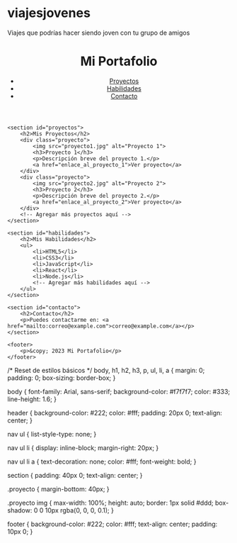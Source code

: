 # viajesjovenes
Viajes que podrías hacer siendo joven con tu grupo de amigos
<!DOCTYPE html>
<html lang="es">
<head>
    <meta charset="UTF-8">
    <meta name="viewport" content="width=device-width, initial-scale=1.0">
    <title>Mi Portafolio</title>
    <link rel="stylesheet" href="styles.css">
</head>
<body>
    <header>
        <h1>Mi Portafolio</h1>
        <nav>
            <ul>
                <li><a href="#proyectos">Proyectos</a></li>
                <li><a href="#habilidades">Habilidades</a></li>
                <li><a href="#contacto">Contacto</a></li>
            </ul>
        </nav>
    </header>
    
    <section id="proyectos">
        <h2>Mis Proyectos</h2>
        <div class="proyecto">
            <img src="proyecto1.jpg" alt="Proyecto 1">
            <h3>Proyecto 1</h3>
            <p>Descripción breve del proyecto 1.</p>
            <a href="enlace_al_proyecto_1">Ver proyecto</a>
        </div>
        <div class="proyecto">
            <img src="proyecto2.jpg" alt="Proyecto 2">
            <h3>Proyecto 2</h3>
            <p>Descripción breve del proyecto 2.</p>
            <a href="enlace_al_proyecto_2">Ver proyecto</a>
        </div>
        <!-- Agregar más proyectos aquí -->
    </section>
    
    <section id="habilidades">
        <h2>Mis Habilidades</h2>
        <ul>
            <li>HTML5</li>
            <li>CSS3</li>
            <li>JavaScript</li>
            <li>React</li>
            <li>Node.js</li>
            <!-- Agregar más habilidades aquí -->
        </ul>
    </section>
    
    <section id="contacto">
        <h2>Contacto</h2>
        <p>Puedes contactarme en: <a href="mailto:correo@example.com">correo@example.com</a></p>
    </section>
    
    <footer>
        <p>&copy; 2023 Mi Portafolio</p>
    </footer>
</body>
</html>
/* Reset de estilos básicos */
body, h1, h2, h3, p, ul, li, a {
    margin: 0;
    padding: 0;
    box-sizing: border-box;
}

body {
    font-family: Arial, sans-serif;
    background-color: #f7f7f7;
    color: #333;
    line-height: 1.6;
}

header {
    background-color: #222;
    color: #fff;
    padding: 20px 0;
    text-align: center;
}

nav ul {
    list-style-type: none;
}

nav ul li {
    display: inline-block;
    margin-right: 20px;
}

nav ul li a {
    text-decoration: none;
    color: #fff;
    font-weight: bold;
}

section {
    padding: 40px 0;
    text-align: center;
}

.proyecto {
    margin-bottom: 40px;
}

.proyecto img {
    max-width: 100%;
    height: auto;
    border: 1px solid #ddd;
    box-shadow: 0 0 10px rgba(0, 0, 0, 0.1);
}

footer {
    background-color: #222;
    color: #fff;
    text-align: center;
    padding: 10px 0;
}
